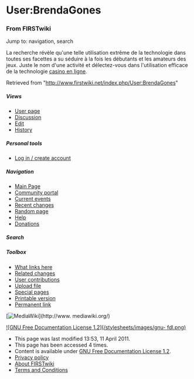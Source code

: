 # User:BrendaGones

### From FIRSTwiki

Jump to: navigation, search

La recherche révèle qu'une telle utilisation extrême de la technologie dans
toutes ses facettes a su séduire à la fois les débutants et les amateurs des
jeux. Juste le nom d'une activité et délectez-vous dans l'utilisation efficace
de la technologie [casino en ligne](http://www.casinoenligne777.eu/
"http://www.casinoenligne777.eu/" ).

Retrieved from "<http://www.firstwiki.net/index.php/User:BrendaGones>"

##### Views

  * [User page](/index.php/User:BrendaGones)
  * [Discussion](/index.php?title=User_talk:BrendaGones&action=edit)
  * [Edit](/index.php?title=User:BrendaGones&action=edit)
  * [History](/index.php?title=User:BrendaGones&action=history)

##### Personal tools

  * [Log in / create account](/index.php?title=Special:Userlogin&returnto=User:BrendaGones)

[](/index.php/Main_Page "Main Page" )

##### Navigation

  * [Main Page](/index.php/Main_Page)
  * [Community portal](/index.php/FIRSTwiki:Community_portal)
  * [Current events](/index.php/Current_events)
  * [Recent changes](/index.php/Special:Recentchanges)
  * [Random page](/index.php/Special:Random)
  * [Help](/index.php/FIRSTwiki:Help)
  * [Donations](/index.php/FIRSTwiki:Site_support)

##### Search



##### Toolbox

  * [What links here](/index.php/Special:Whatlinkshere/User:BrendaGones)
  * [Related changes](/index.php/Special:Recentchangeslinked/User:BrendaGones)
  * [User contributions](/index.php/Special:Contributions/BrendaGones)
  * [Upload file](/index.php/Special:Upload)
  * [Special pages](/index.php/Special:Specialpages)
  * [Printable version](/index.php?title=User:BrendaGones&printable=yes)
  * [Permanent link](/index.php?title=User:BrendaGones&oldid=78767)

[![MediaWiki](/skins/common/images/poweredby_mediawiki_88x31.png)](http://www.
mediawiki.org/)

[![GNU Free Documentation License 1.2](/stylesheets/images/gnu-
fdl.png)](http://www.gnu.org/copyleft/fdl.html)

  * This page was last modified 13:53, 11 April 2011.
  * This page has been accessed 4 times.
  * Content is available under [GNU Free Documentation License 1.2](http://www.gnu.org/copyleft/fdl.html "http://www.gnu.org/copyleft/fdl.html" ).
  * [Privacy policy](/index.php/FIRSTwiki:Privacy_policy "FIRSTwiki:Privacy policy" )
  * [About FIRSTwiki](/index.php/FIRSTwiki:About "FIRSTwiki:About" )
  * [Terms and Conditions](/index.php/FIRSTwiki:Terms_and_conditions "FIRSTwiki:Terms and conditions" )

